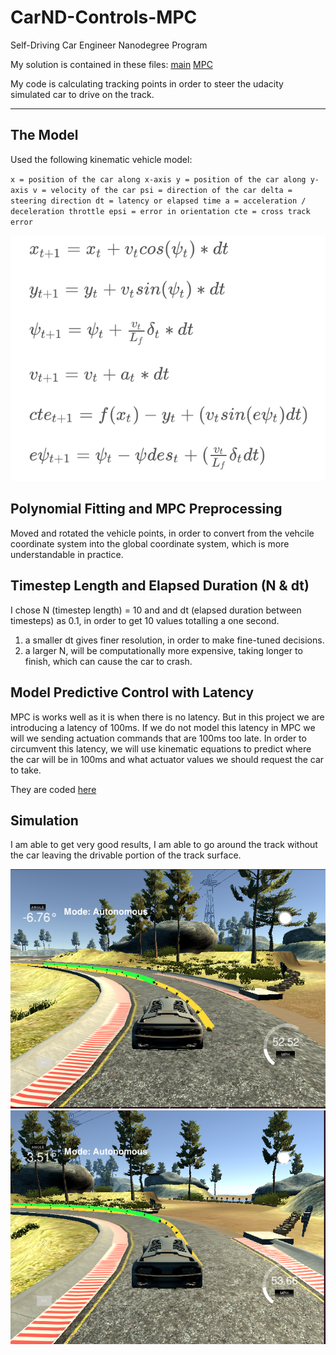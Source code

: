 # CarND-Controls-MPC
Self-Driving Car Engineer Nanodegree Program

My solution is contained in these files: [main](src/main.cpp) [MPC](src/MPC.cpp)

My code is calculating tracking points in order to steer the udacity simulated car to drive on the track.

---
## The Model
Used the following kinematic vehicle model:

`x = position of the car along x-axis
y = position of the car along y-axis
v = velocity of the car
psi = direction of the car
delta = steering direction
dt = latency or elapsed time
a = acceleration / deceleration throttle
epsi = error in orientation
cte = cross track error`

![Vehicle Model](Model.png)

## Polynomial Fitting and MPC Preprocessing
Moved and rotated the vehicle points, in order to convert from the vehcile coordinate system into the global coordinate system, which is more understandable in practice.

## Timestep Length and Elapsed Duration (N & dt)
I chose N (timestep length) = 10 and and dt (elapsed duration between timesteps) as 0.1, in order to get 10 values totalling a one second.

1) a smaller dt gives finer resolution, in order to make fine-tuned decisions.
2) a larger N, will be computationally more expensive, taking longer to finish, which can cause the car to crash.


## Model Predictive Control with Latency

MPC is works well as it is when there is no latency. But in this project we are introducing a latency of 100ms. If we do not model this latency in MPC we will we sending actuation commands that are 100ms too late. In order to circumvent this latency, we will use kinematic equations to predict where the car will be in 100ms and what actuator values we should request the car to take.



They are coded [here](main.cpp#L133)

## Simulation
I am able to get very good results, I am able to go around the track without the car leaving the drivable portion of the track surface.

![turning](turning-01.png)
![turning](turning-02.png)